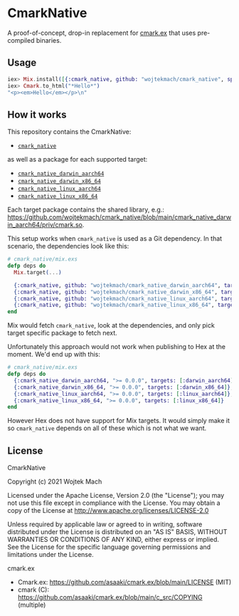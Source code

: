 # CmarkNative

A proof-of-concept, drop-in replacement for [cmark.ex](https://github.com/asaaki/cmark.ex) that uses pre-compiled binaries.

## Usage

```elixir
iex> Mix.install([{:cmark_native, github: "wojtekmach/cmark_native", sparse: "cmark_native"}])
iex> Cmark.to_html("*Hello*")
"<p><em>Hello</em></p>\n"
```

## How it works

This repository contains the CmarkNative:

  * [`cmark_native`](cmark_native)

as well as a package for each supported target:

  * [`cmark_native_darwin_aarch64`](cmark_native_darwin_aarch64)
  * [`cmark_native_darwin_x86_64`](cmark_native_darwin_x86_64)
  * [`cmark_native_linux_aarch64`](cmark_native_linux_aarch64)
  * [`cmark_native_linux_x86_64`](cmark_native_linux_x86_64)

Each target package contains the shared library, e.g.: <https://github.com/wojtekmach/cmark_native/blob/main/cmark_native_darwin_aarch64/priv/cmark.so>.

This setup works when `cmark_native` is used as a Git dependency. In that scenario, the dependencies look like this:

```elixir
# cmark_native/mix.exs
defp deps do
  Mix.target(...)

  {:cmark_native, github: "wojtekmach/cmark_native_darwin_aarch64", targets: [:darwin_aarch64]},
  {:cmark_native, github: "wojtekmach/cmark_native_darwin_x86_64", targets: [:darwin_x86_64]},
  {:cmark_native, github: "wojtekmach/cmark_native_linux_aarch64", targets: [:linux_aarch64]},
  {:cmark_native, github: "wojtekmach/cmark_native_linux_x86_64", targets: [:linux_x86_64]}
end
```

Mix would fetch `cmark_native`, look at the dependencies, and only pick target specific package to fetch next.

Unfortunately this approach would not work when publishing to Hex at the moment. We'd end up with this:

```elixir
# cmark_native/mix.exs
defp deps do
  {:cmark_native_darwin_aarch64, ">= 0.0.0", targets: [:darwin_aarch64]},
  {:cmark_native_darwin_x86_64, ">= 0.0.0", targets: [:darwin_x86_64]},
  {:cmark_native_linux_aarch64, ">= 0.0.0", targets: [:linux_aarch64]},
  {:cmark_native_linux_x86_64, ">= 0.0.0", targets: [:linux_x86_64]}
end
```

However Hex does not have support for Mix targets. It would simply make it so `cmark_native` depends on all of these which is not what we want.

## License

CmarkNative

Copyright (c) 2021 Wojtek Mach

Licensed under the Apache License, Version 2.0 (the "License"); you may not use this file except in compliance with the License. You may obtain a copy of the License at http://www.apache.org/licenses/LICENSE-2.0

Unless required by applicable law or agreed to in writing, software distributed under the License is distributed on an "AS IS" BASIS, WITHOUT WARRANTIES OR CONDITIONS OF ANY KIND, either express or implied. See the License for the specific language governing permissions and limitations under the License.

cmark.ex

- Cmark.ex: <https://github.com/asaaki/cmark.ex/blob/main/LICENSE> (MIT)
- cmark (C): <https://github.com/asaaki/cmark.ex/blob/main/c_src/COPYING> (multiple)
